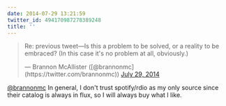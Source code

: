```yaml
---
date: 2014-07-29 13:21:59
twitter_id: 494170987278389248
title: ''
---
```


<blockquote class="twitter-tweet"><p lang="en" dir="ltr">Re: previous tweet—Is this a problem to be solved, or a reality to be embraced? (In this case it&#39;s no problem at all, obviously.)</p>&mdash; Brannon McAllister ([@brannonmc](https://twitter.com/brannonmc)) <a href="https://twitter.com/brannonmc/status/494169834838818818?ref_src=twsrc%5Etfw">July 29, 2014</a></blockquote>
<script async src="https://platform.twitter.com/widgets.js" charset="utf-8"></script>

[@brannonmc](https://twitter.com/brannonmc) In general, I don't trust spotify/rdio as my only source since their catalog is always in flux, so I will always buy what I like.
